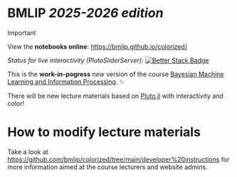 # BMLIP *2025-2026 edition*


> [!IMPORTANT]
> View the **notebooks online**: https://bmlip.github.io/colorized/
>
> *Status for live interactivity (PlutoSliderServer):* [![Better Stack Badge](https://uptime.betterstack.com/status-badges/v1/monitor/1svzl.svg)](https://tue-bmlip.betteruptime.com/)




This is the **work-in-pogress** *new* version of the course [Bayesian Machine Learning and Information Processing](https://github.com/bertdv/BMLIP). ✨

There will be new lecture materials based on [Pluto.jl](https://plutojl.org/) with interactivity and color!


# How to modify lecture materials

Take a look at https://github.com/bmlip/colorized/tree/main/developer%20instructions for more information aimed at the course lecturers and website admins.


